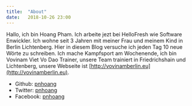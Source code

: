 ```yaml
---
title:  "About"
date:   2018-10-26 23:00
---
```


Hallo, ich bin Hoang Pham. Ich arbeite jezt bei HelloFresh wie Software Enwickler. Ich wohne seit 3 Jahren mit meiner Frau und meinem Kind in Berlin Lichtenberg. Hier in diesem Blog versuche ich jeden Tag 10 neue Wörte zu schreiben. Ich mache Kampfsport am Wochenende, ich bin Vovinam Viet Vo Dao Trainer, unsere Team trainiert in Friedrichshain und Lichtenberg, unsere Webseite ist [http://vovinamberlin.eu](http://vovinamberlin.eu).


- Github: [pnhoang](http://github.com/pnhoang)
- Twitter: [pnhoang](http://twitter.com/pnhoang)
- Facebook: [pnhoang](http://facebook.com/pnhoang)
